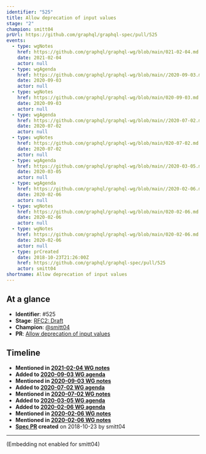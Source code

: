 ```yaml
---
identifier: "525"
title: Allow deprecation of input values
stage: "2"
champion: smitt04
prUrl: https://github.com/graphql/graphql-spec/pull/525
events:
  - type: wgNotes
    href: https://github.com/graphql/graphql-wg/blob/main/021-02-04.md
    date: 2021-02-04
    actor: null
  - type: wgAgenda
    href: https://github.com/graphql/graphql-wg/blob/main//2020-09-03.md
    date: 2020-09-03
    actor: null
  - type: wgNotes
    href: https://github.com/graphql/graphql-wg/blob/main/020-09-03.md
    date: 2020-09-03
    actor: null
  - type: wgAgenda
    href: https://github.com/graphql/graphql-wg/blob/main//2020-07-02.md
    date: 2020-07-02
    actor: null
  - type: wgNotes
    href: https://github.com/graphql/graphql-wg/blob/main/020-07-02.md
    date: 2020-07-02
    actor: null
  - type: wgAgenda
    href: https://github.com/graphql/graphql-wg/blob/main//2020-03-05.md
    date: 2020-03-05
    actor: null
  - type: wgAgenda
    href: https://github.com/graphql/graphql-wg/blob/main//2020-02-06.md
    date: 2020-02-06
    actor: null
  - type: wgNotes
    href: https://github.com/graphql/graphql-wg/blob/main/020-02-06.md
    date: 2020-02-06
    actor: null
  - type: wgNotes
    href: https://github.com/graphql/graphql-wg/blob/main/020-02-06.md
    date: 2020-02-06
    actor: null
  - type: prCreated
    date: 2018-10-23T21:26:00Z
    href: https://github.com/graphql/graphql-spec/pull/525
    actor: smitt04
shortname: Allow deprecation of input values
---
```


## At a glance

- **Identifier**: #525
- **Stage**: [RFC2: Draft](https://github.com/graphql/graphql-spec/blob/main/CONTRIBUTING.md#stage-2-draft)
- **Champion**: [@smitt04](https://github.com/smitt04)
- **PR**: [Allow deprecation of input values](https://github.com/graphql/graphql-spec/pull/525)

<!-- BEGIN_CUSTOM_TEXT -->



<!-- END_CUSTOM_TEXT -->

## Timeline

- **Mentioned in [2021-02-04 WG notes](https://github.com/graphql/graphql-wg/blob/main/021-02-04.md)**
- **Added to [2020-09-03 WG agenda](https://github.com/graphql/graphql-wg/blob/main//2020-09-03.md)**
- **Mentioned in [2020-09-03 WG notes](https://github.com/graphql/graphql-wg/blob/main/020-09-03.md)**
- **Added to [2020-07-02 WG agenda](https://github.com/graphql/graphql-wg/blob/main//2020-07-02.md)**
- **Mentioned in [2020-07-02 WG notes](https://github.com/graphql/graphql-wg/blob/main/020-07-02.md)**
- **Added to [2020-03-05 WG agenda](https://github.com/graphql/graphql-wg/blob/main//2020-03-05.md)**
- **Added to [2020-02-06 WG agenda](https://github.com/graphql/graphql-wg/blob/main//2020-02-06.md)**
- **Mentioned in [2020-02-06 WG notes](https://github.com/graphql/graphql-wg/blob/main/020-02-06.md)**
- **Mentioned in [2020-02-06 WG notes](https://github.com/graphql/graphql-wg/blob/main/020-02-06.md)**
- **[Spec PR](https://github.com/graphql/graphql-spec/pull/525) created** on 2018-10-23 by smitt04

<!-- VERBATIM -->

---

(Embedding not enabled for smitt04)
